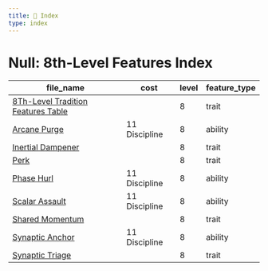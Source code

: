 ```yaml
---
title: 📑 Index
type: index
---
```


# Null: 8th-Level Features Index

| file_name                                                                      | cost          | level | feature_type |
| ------------------------------------------------------------------------------ | ------------- | ----- | ------------ |
| [8Th-Level Tradition Features Table](8Th-Level%20Tradition%20Features%20Table) |               | 8     | trait        |
| [Arcane Purge](Arcane%20Purge)                                                 | 11 Discipline | 8     | ability      |
| [Inertial Dampener](Inertial%20Dampener)                                       |               | 8     | trait        |
| [Perk](Perk)                                                                   |               | 8     | trait        |
| [Phase Hurl](Phase%20Hurl)                                                     | 11 Discipline | 8     | ability      |
| [Scalar Assault](Scalar%20Assault)                                             | 11 Discipline | 8     | ability      |
| [Shared Momentum](Shared%20Momentum)                                           |               | 8     | trait        |
| [Synaptic Anchor](Synaptic%20Anchor)                                           | 11 Discipline | 8     | ability      |
| [Synaptic Triage](Synaptic%20Triage)                                           |               | 8     | trait        |
